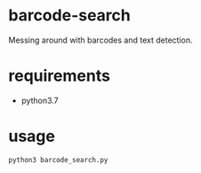 # barcode-search
Messing around with barcodes and text detection.

# requirements
- python3.7

# usage
```bash
python3 barcode_search.py
```